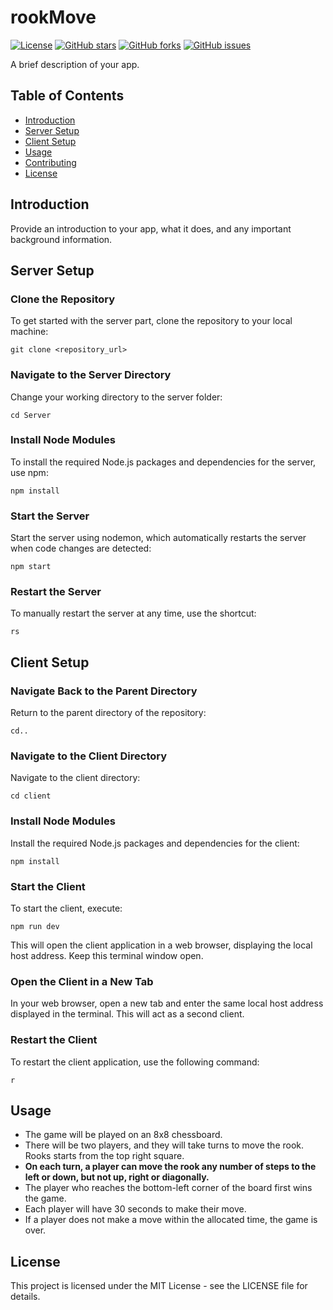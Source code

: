 # rookMove

[![License](https://img.shields.io/badge/License-MIT-blue.svg)](LICENSE)
[![GitHub stars](https://img.shields.io/github/stars/mrobox7/rookMove)](https://github.com/MRoboX7/rookMove/stargazers)
[![GitHub forks](https://img.shields.io/github/forks/mrobox7/rookMove)](https://github.com/MRoboX7/rookMove/network)
[![GitHub issues](https://img.shields.io/github/issues/mrobox7/rookMove)](https://github.com/MRoboX7/rookMove/issues)

A brief description of your app.

## Table of Contents

- [Introduction](#introduction)
- [Server Setup](#server-setup)
- [Client Setup](#client-setup)
- [Usage](#usage)
- [Contributing](#contributing)
- [License](#license)

## Introduction

Provide an introduction to your app, what it does, and any important background information.

## Server Setup

### Clone the Repository

To get started with the server part, clone the repository to your local machine:

```
git clone <repository_url>
```

### Navigate to the Server Directory
Change your working directory to the server folder:
```
cd Server
```
### Install Node Modules
To install the required Node.js packages and dependencies for the server, use npm:
```
npm install
```

### Start the Server
Start the server using nodemon, which automatically restarts the server when code changes are detected:
```
npm start
```

### Restart the Server
To manually restart the server at any time, use the shortcut:
```
rs
```

## Client Setup
### Navigate Back to the Parent Directory
Return to the parent directory of the repository:
```
cd..
```

### Navigate to the Client Directory
Navigate to the client directory:
```
cd client
```

### Install Node Modules
Install the required Node.js packages and dependencies for the client:
```
npm install
```

### Start the Client
To start the client, execute:
```
npm run dev
```
This will open the client application in a web browser, displaying the local host address. Keep this terminal window open.

### Open the Client in a New Tab
In your web browser, open a new tab and enter the same local host address displayed in the terminal. This will act as a second client.

### Restart the Client
To restart the client application, use the following command:
```
r
```

## Usage
- The game will be played on an 8x8 chessboard.
- There will be two players, and they will take turns to move the rook. Rooks starts from the top right square.
- **On each turn, a player can move the rook any number of steps to the left or down, but not up, right or diagonally.**
- The player who reaches the bottom-left corner of the board first wins the game.
- Each player will have 30 seconds to make their move.
- If a player does not make a move within the allocated time, the game is over.

## License
This project is licensed under the MIT License - see the LICENSE file for details.
